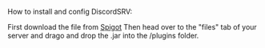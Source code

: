 How to install and config DiscordSRV:

First download the file from [Spigot](https://www.spigotmc.org/resources/discordsrv.18494/download)
Then head over to the "files" tab of your server and drago and drop the .jar into the /plugins folder. 
